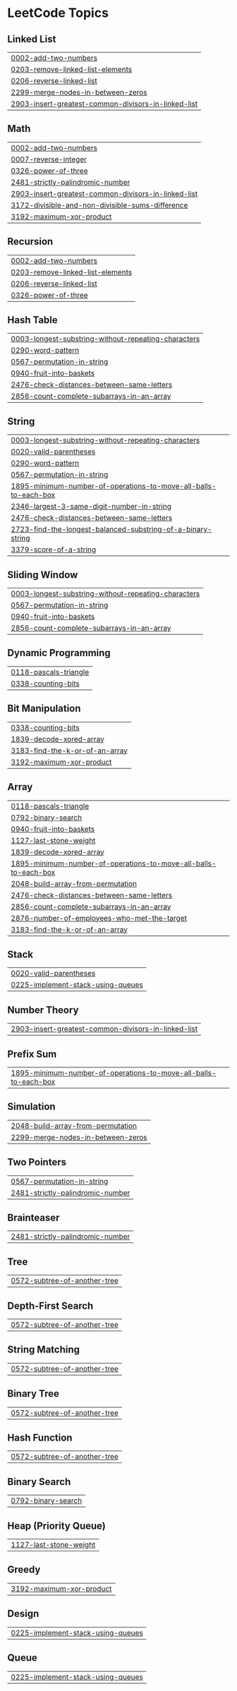 

<!---LeetCode Topics Start-->
# LeetCode Topics
## Linked List
|  |
| ------- |
| [0002-add-two-numbers](https://github.com/Aboud04/Leetcode-Codes/tree/master/0002-add-two-numbers) |
| [0203-remove-linked-list-elements](https://github.com/Aboud04/Leetcode-Codes/tree/master/0203-remove-linked-list-elements) |
| [0206-reverse-linked-list](https://github.com/Aboud04/Leetcode-Codes/tree/master/0206-reverse-linked-list) |
| [2299-merge-nodes-in-between-zeros](https://github.com/Aboud04/Leetcode-Codes/tree/master/2299-merge-nodes-in-between-zeros) |
| [2903-insert-greatest-common-divisors-in-linked-list](https://github.com/Aboud04/Leetcode-Codes/tree/master/2903-insert-greatest-common-divisors-in-linked-list) |
## Math
|  |
| ------- |
| [0002-add-two-numbers](https://github.com/Aboud04/Leetcode-Codes/tree/master/0002-add-two-numbers) |
| [0007-reverse-integer](https://github.com/Aboud04/Leetcode-Codes/tree/master/0007-reverse-integer) |
| [0326-power-of-three](https://github.com/Aboud04/Leetcode-Codes/tree/master/0326-power-of-three) |
| [2481-strictly-palindromic-number](https://github.com/Aboud04/Leetcode-Codes/tree/master/2481-strictly-palindromic-number) |
| [2903-insert-greatest-common-divisors-in-linked-list](https://github.com/Aboud04/Leetcode-Codes/tree/master/2903-insert-greatest-common-divisors-in-linked-list) |
| [3172-divisible-and-non-divisible-sums-difference](https://github.com/Aboud04/Leetcode-Codes/tree/master/3172-divisible-and-non-divisible-sums-difference) |
| [3192-maximum-xor-product](https://github.com/Aboud04/Leetcode-Codes/tree/master/3192-maximum-xor-product) |
## Recursion
|  |
| ------- |
| [0002-add-two-numbers](https://github.com/Aboud04/Leetcode-Codes/tree/master/0002-add-two-numbers) |
| [0203-remove-linked-list-elements](https://github.com/Aboud04/Leetcode-Codes/tree/master/0203-remove-linked-list-elements) |
| [0206-reverse-linked-list](https://github.com/Aboud04/Leetcode-Codes/tree/master/0206-reverse-linked-list) |
| [0326-power-of-three](https://github.com/Aboud04/Leetcode-Codes/tree/master/0326-power-of-three) |
## Hash Table
|  |
| ------- |
| [0003-longest-substring-without-repeating-characters](https://github.com/Aboud04/Leetcode-Codes/tree/master/0003-longest-substring-without-repeating-characters) |
| [0290-word-pattern](https://github.com/Aboud04/Leetcode-Codes/tree/master/0290-word-pattern) |
| [0567-permutation-in-string](https://github.com/Aboud04/Leetcode-Codes/tree/master/0567-permutation-in-string) |
| [0940-fruit-into-baskets](https://github.com/Aboud04/Leetcode-Codes/tree/master/0940-fruit-into-baskets) |
| [2476-check-distances-between-same-letters](https://github.com/Aboud04/Leetcode-Codes/tree/master/2476-check-distances-between-same-letters) |
| [2856-count-complete-subarrays-in-an-array](https://github.com/Aboud04/Leetcode-Codes/tree/master/2856-count-complete-subarrays-in-an-array) |
## String
|  |
| ------- |
| [0003-longest-substring-without-repeating-characters](https://github.com/Aboud04/Leetcode-Codes/tree/master/0003-longest-substring-without-repeating-characters) |
| [0020-valid-parentheses](https://github.com/Aboud04/Leetcode-Codes/tree/master/0020-valid-parentheses) |
| [0290-word-pattern](https://github.com/Aboud04/Leetcode-Codes/tree/master/0290-word-pattern) |
| [0567-permutation-in-string](https://github.com/Aboud04/Leetcode-Codes/tree/master/0567-permutation-in-string) |
| [1895-minimum-number-of-operations-to-move-all-balls-to-each-box](https://github.com/Aboud04/Leetcode-Codes/tree/master/1895-minimum-number-of-operations-to-move-all-balls-to-each-box) |
| [2346-largest-3-same-digit-number-in-string](https://github.com/Aboud04/Leetcode-Codes/tree/master/2346-largest-3-same-digit-number-in-string) |
| [2476-check-distances-between-same-letters](https://github.com/Aboud04/Leetcode-Codes/tree/master/2476-check-distances-between-same-letters) |
| [2723-find-the-longest-balanced-substring-of-a-binary-string](https://github.com/Aboud04/Leetcode-Codes/tree/master/2723-find-the-longest-balanced-substring-of-a-binary-string) |
| [3379-score-of-a-string](https://github.com/Aboud04/Leetcode-Codes/tree/master/3379-score-of-a-string) |
## Sliding Window
|  |
| ------- |
| [0003-longest-substring-without-repeating-characters](https://github.com/Aboud04/Leetcode-Codes/tree/master/0003-longest-substring-without-repeating-characters) |
| [0567-permutation-in-string](https://github.com/Aboud04/Leetcode-Codes/tree/master/0567-permutation-in-string) |
| [0940-fruit-into-baskets](https://github.com/Aboud04/Leetcode-Codes/tree/master/0940-fruit-into-baskets) |
| [2856-count-complete-subarrays-in-an-array](https://github.com/Aboud04/Leetcode-Codes/tree/master/2856-count-complete-subarrays-in-an-array) |
## Dynamic Programming
|  |
| ------- |
| [0118-pascals-triangle](https://github.com/Aboud04/Leetcode-Codes/tree/master/0118-pascals-triangle) |
| [0338-counting-bits](https://github.com/Aboud04/Leetcode-Codes/tree/master/0338-counting-bits) |
## Bit Manipulation
|  |
| ------- |
| [0338-counting-bits](https://github.com/Aboud04/Leetcode-Codes/tree/master/0338-counting-bits) |
| [1839-decode-xored-array](https://github.com/Aboud04/Leetcode-Codes/tree/master/1839-decode-xored-array) |
| [3183-find-the-k-or-of-an-array](https://github.com/Aboud04/Leetcode-Codes/tree/master/3183-find-the-k-or-of-an-array) |
| [3192-maximum-xor-product](https://github.com/Aboud04/Leetcode-Codes/tree/master/3192-maximum-xor-product) |
## Array
|  |
| ------- |
| [0118-pascals-triangle](https://github.com/Aboud04/Leetcode-Codes/tree/master/0118-pascals-triangle) |
| [0792-binary-search](https://github.com/Aboud04/Leetcode-Codes/tree/master/0792-binary-search) |
| [0940-fruit-into-baskets](https://github.com/Aboud04/Leetcode-Codes/tree/master/0940-fruit-into-baskets) |
| [1127-last-stone-weight](https://github.com/Aboud04/Leetcode-Codes/tree/master/1127-last-stone-weight) |
| [1839-decode-xored-array](https://github.com/Aboud04/Leetcode-Codes/tree/master/1839-decode-xored-array) |
| [1895-minimum-number-of-operations-to-move-all-balls-to-each-box](https://github.com/Aboud04/Leetcode-Codes/tree/master/1895-minimum-number-of-operations-to-move-all-balls-to-each-box) |
| [2048-build-array-from-permutation](https://github.com/Aboud04/Leetcode-Codes/tree/master/2048-build-array-from-permutation) |
| [2476-check-distances-between-same-letters](https://github.com/Aboud04/Leetcode-Codes/tree/master/2476-check-distances-between-same-letters) |
| [2856-count-complete-subarrays-in-an-array](https://github.com/Aboud04/Leetcode-Codes/tree/master/2856-count-complete-subarrays-in-an-array) |
| [2876-number-of-employees-who-met-the-target](https://github.com/Aboud04/Leetcode-Codes/tree/master/2876-number-of-employees-who-met-the-target) |
| [3183-find-the-k-or-of-an-array](https://github.com/Aboud04/Leetcode-Codes/tree/master/3183-find-the-k-or-of-an-array) |
## Stack
|  |
| ------- |
| [0020-valid-parentheses](https://github.com/Aboud04/Leetcode-Codes/tree/master/0020-valid-parentheses) |
| [0225-implement-stack-using-queues](https://github.com/Aboud04/Leetcode-Codes/tree/master/0225-implement-stack-using-queues) |
## Number Theory
|  |
| ------- |
| [2903-insert-greatest-common-divisors-in-linked-list](https://github.com/Aboud04/Leetcode-Codes/tree/master/2903-insert-greatest-common-divisors-in-linked-list) |
## Prefix Sum
|  |
| ------- |
| [1895-minimum-number-of-operations-to-move-all-balls-to-each-box](https://github.com/Aboud04/Leetcode-Codes/tree/master/1895-minimum-number-of-operations-to-move-all-balls-to-each-box) |
## Simulation
|  |
| ------- |
| [2048-build-array-from-permutation](https://github.com/Aboud04/Leetcode-Codes/tree/master/2048-build-array-from-permutation) |
| [2299-merge-nodes-in-between-zeros](https://github.com/Aboud04/Leetcode-Codes/tree/master/2299-merge-nodes-in-between-zeros) |
## Two Pointers
|  |
| ------- |
| [0567-permutation-in-string](https://github.com/Aboud04/Leetcode-Codes/tree/master/0567-permutation-in-string) |
| [2481-strictly-palindromic-number](https://github.com/Aboud04/Leetcode-Codes/tree/master/2481-strictly-palindromic-number) |
## Brainteaser
|  |
| ------- |
| [2481-strictly-palindromic-number](https://github.com/Aboud04/Leetcode-Codes/tree/master/2481-strictly-palindromic-number) |
## Tree
|  |
| ------- |
| [0572-subtree-of-another-tree](https://github.com/Aboud04/Leetcode-Codes/tree/master/0572-subtree-of-another-tree) |
## Depth-First Search
|  |
| ------- |
| [0572-subtree-of-another-tree](https://github.com/Aboud04/Leetcode-Codes/tree/master/0572-subtree-of-another-tree) |
## String Matching
|  |
| ------- |
| [0572-subtree-of-another-tree](https://github.com/Aboud04/Leetcode-Codes/tree/master/0572-subtree-of-another-tree) |
## Binary Tree
|  |
| ------- |
| [0572-subtree-of-another-tree](https://github.com/Aboud04/Leetcode-Codes/tree/master/0572-subtree-of-another-tree) |
## Hash Function
|  |
| ------- |
| [0572-subtree-of-another-tree](https://github.com/Aboud04/Leetcode-Codes/tree/master/0572-subtree-of-another-tree) |
## Binary Search
|  |
| ------- |
| [0792-binary-search](https://github.com/Aboud04/Leetcode-Codes/tree/master/0792-binary-search) |
## Heap (Priority Queue)
|  |
| ------- |
| [1127-last-stone-weight](https://github.com/Aboud04/Leetcode-Codes/tree/master/1127-last-stone-weight) |
## Greedy
|  |
| ------- |
| [3192-maximum-xor-product](https://github.com/Aboud04/Leetcode-Codes/tree/master/3192-maximum-xor-product) |
## Design
|  |
| ------- |
| [0225-implement-stack-using-queues](https://github.com/Aboud04/Leetcode-Codes/tree/master/0225-implement-stack-using-queues) |
## Queue
|  |
| ------- |
| [0225-implement-stack-using-queues](https://github.com/Aboud04/Leetcode-Codes/tree/master/0225-implement-stack-using-queues) |
<!---LeetCode Topics End-->